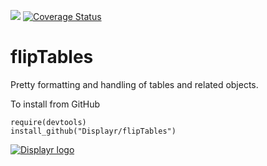 [![](https://travis-ci.org/Displayr/flipTables.svg?branch=master)](https://travis-ci.org/Displayr/flipTables/)
[![Coverage Status](https://coveralls.io/repos/github/Displar/flipTables/badge.svg?branch=master)](https://coveralls.io/github/Displayr/flipTables?branch=master)
# flipTables

Pretty formatting and handling of tables and related objects.

To install from GitHub
```
require(devtools)
install_github("Displayr/flipTables")
```

[![Displayr logo](https://mwmclean.github.io/img/logo-header.png)](https://www.displayr.com)
